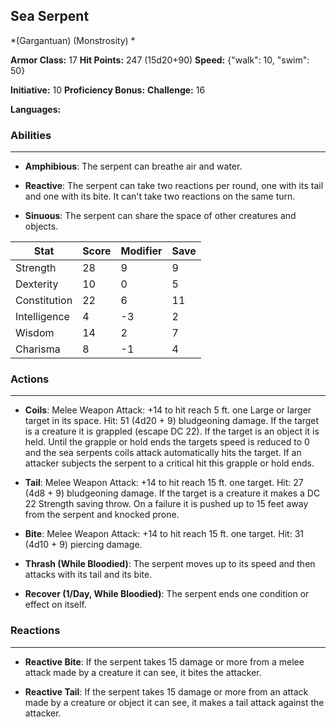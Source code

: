 ## Sea Serpent
*(Gargantuan) (Monstrosity) *

**Armor Class:** 17
**Hit Points:** 247 (15d20+90)
**Speed:** {"walk": 10, "swim": 50}

**Initiative:** 10
**Proficiency Bonus:**
**Challenge:** 16

**Languages:** 

### Abilities
 --- 
- **Amphibious**: The serpent can breathe air and water.

- **Reactive**: The serpent can take two reactions per round, one with its tail and one with its bite. It can't take two reactions on the same turn.

- **Sinuous**: The serpent can share the space of other creatures and objects.



| Stat | Score | Modifier | Save |
| ---- | ---- | ---- | ---- |
| Strength | 28 | 9 | 9 |
| Dexterity | 10 | 0 | 5 |
| Constitution | 22 | 6 | 11 |
| Intelligence | 4 | -3 | 2 |
| Wisdom | 14 | 2 | 7 |
| Charisma | 8 | -1 | 4 |

### Actions
 --- 
- **Coils**: Melee Weapon Attack: +14 to hit  reach 5 ft.  one Large or larger target in its space. Hit: 51 (4d20 + 9) bludgeoning damage. If the target is a creature  it is grappled (escape DC 22). If the target is an object  it is held. Until the grapple or hold ends  the targets speed is reduced to 0  and the sea serpents coils attack automatically hits the target. If an attacker subjects the serpent to a critical hit  this grapple or hold ends.

- **Tail**: Melee Weapon Attack: +14 to hit  reach 15 ft.  one target. Hit: 27 (4d8 + 9) bludgeoning damage. If the target is a creature  it makes a DC 22 Strength saving throw. On a failure  it is pushed up to 15 feet away from the serpent and knocked prone.

- **Bite**: Melee Weapon Attack: +14 to hit  reach 15 ft.  one target. Hit: 31 (4d10 + 9) piercing damage.

- **Thrash (While Bloodied)**: The serpent moves up to its speed and then attacks with its tail and its bite.

- **Recover (1/Day, While Bloodied)**: The serpent ends one condition or effect on itself.

### Reactions
 --- 
- **Reactive Bite**: If the serpent takes 15 damage or more from a melee attack made by a creature it can see, it bites the attacker.

- **Reactive Tail**: If the serpent takes 15 damage or more from an attack made by a creature or object it can see, it makes a tail attack against the attacker.

